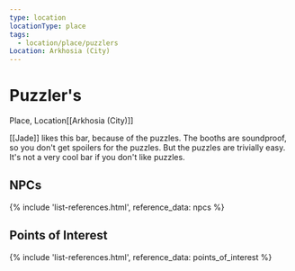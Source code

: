 ```yaml
---
type: location
locationType: place
tags:
  - location/place/puzzlers
Location: Arkhosia (City)
---
```


# Puzzler's
Place, <span class="dataview inline-field"><span class="inline-field-key">Location</span><span class="inline-field-value">[[Arkhosia (City)]]</span></span>

[[Jade]] likes this bar, because of the puzzles. The booths are soundproof, so you don't get spoilers for the puzzles. But the puzzles are trivially easy. It's not a very cool bar if you don't like puzzles.

## NPCs
{% include 'list-references.html', reference_data: npcs %}

## Points of Interest
{% include 'list-references.html', reference_data: points_of_interest %}
